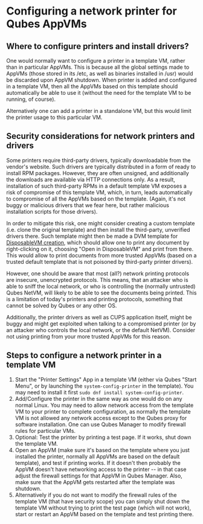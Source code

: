 
Configuring a network printer for Qubes AppVMs
==============================================

Where to configure printers and install drivers?
------------------------------------------------

One would normally want to configure a printer in a template VM, rather than in particular AppVMs.
This is because all the global settings made to AppVMs (those stored in its /etc, as well as binaries installed in /usr) would be discarded upon AppVM shutdown. 
When printer is added and configured in a template VM, then all the AppVMs based on this template should automatically be able to use it (without the need for the template VM to be running, of course).

Alternatively one can add a printer in a standalone VM, but this would limit the printer usage to this particular VM.

Security considerations for network printers and drivers
--------------------------------------------------------

Some printers require third-party drivers, typically downloadable from the vendor's website. 
Such drivers are typically distributed in a form of ready to install RPM packages. 
However, they are often unsigned, and additionally the downloads are available via HTTP connections only.
As a result, installation of such third-party RPMs in a default template VM exposes a risk of compromise of this template VM, which, in turn, leads automatically to compromise of all the AppVMs based on the template. 
(Again, it's not buggy or malicious drivers that we fear here, but rather malicious installation scripts for those drivers).

In order to mitigate this risk, one might consider creating a custom template (i.e. clone the original template) and then install the third-party, unverified drivers there.
Such template might then be made a DVM template for [DisposableVM creation](https://www.qubes-os.org/doc/disposablevm/), which should allow one to print any document by right-clicking on it, choosing "Open in DisposableVM" and print from there.
This would allow to print documents from more trusted AppVMs (based on a trusted default template that is not poisoned by third-party printer drivers).

However, one should be aware that most (all?) network printing protocols are insecure, unencrypted protocols. 
This means, that an attacker who is able to sniff the local network, or who is controlling the (normally untrusted) Qubes NetVM, will likely to be able to see the documents being printed.
This is a limitation of today's printers and printing protocols, something that cannot be solved by Qubes or any other OS.

Additionally, the printer drivers as well as CUPS application itself, might be buggy and might get exploited when talking to a compromised printer (or by an attacker who controls the local network, or the default NetVM).
Consider not using printing from your more trusted AppVMs for this reason.

Steps to configure a network printer in a template VM
----------------------------------------------------------

1.  Start the "Printer Settings" App in a template VM (either via Qubes "Start Menu", or by launching the `system-config-printer` in the template).
  You may need to install it first `sudo dnf install system-config-printer`.
2.  Add/Configure the printer in the same way as one would do on any normal Linux.
  You may need to allow network access from the template VM to your printer to complete configuration, as normally the template VM is not allowed any network access except to the Qubes proxy for software installation.
  One can use Qubes Manager to modify firewall rules for particular VMs.
3.  Optional: Test the printer by printing a test page. If it works, shut down the template VM.
4.  Open an AppVM (make sure it's based on the template where you just installed the printer, normally all AppVMs are based on the default template), and test if printing works.
  If it doesn't then probably the AppVM doesn't have networking access to the printer -- in that case adjust the firewall settings for that AppVM in Qubes Manager. 
  Also, make sure that the AppVM gets restarted after the template was shutdown.
5.  Alternatively if you do not want to modify the firewall rules of the template VM (that have security scope) you can simply shut down the template VM without trying to print the test page (which will not work), start or restart an AppVM based on the template and test printing there.

